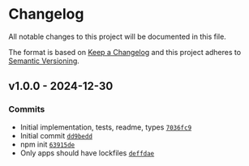 # Changelog

All notable changes to this project will be documented in this file.

The format is based on [Keep a Changelog](https://keepachangelog.com/en/1.0.0/)
and this project adheres to [Semantic Versioning](https://semver.org/spec/v2.0.0.html).

## v1.0.0 - 2024-12-30

### Commits

- Initial implementation, tests, readme, types [`7036fc9`](https://github.com/ljharb/set-proto/commit/7036fc9128568b1ff0b75d1955f7f364a4394079)
- Initial commit [`dd9bedd`](https://github.com/ljharb/set-proto/commit/dd9bedd41db6ff3efa00c84fcac8ae34558bf6ee)
- npm init [`63915de`](https://github.com/ljharb/set-proto/commit/63915dee39422698275fabe9876eb141e04390dd)
- Only apps should have lockfiles [`deffdae`](https://github.com/ljharb/set-proto/commit/deffdae5b989a9305247a4db314222ecc0a99280)
